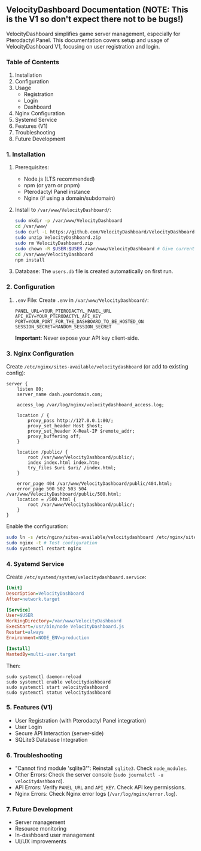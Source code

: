 ## VelocityDashboard Documentation (NOTE: This is the V1 so don't expect there not to be bugs!)

VelocityDashboard simplifies game server management, especially for Pterodactyl Panel. This documentation covers setup and usage of VelocityDashboard V1, focusing on user registration and login.

### Table of Contents

1.  Installation
2.  Configuration
3.  Usage
    *   Registration
    *   Login
    *   Dashboard
4.  Nginx Configuration
5.  Systemd Service
6.  Features (V1)
7.  Troubleshooting
8.  Future Development

### 1. Installation

1.  Prerequisites:
    *   Node.js (LTS recommended)
    *   npm (or yarn or pnpm)
    *   Pterodactyl Panel instance
    *   Nginx (if using a domain/subdomain)

2.  Install to `/var/www/VelocityDashboard/`:

    ```bash
    sudo mkdir -p /var/www/VelocityDashboard
    cd /var/www/
    sudo curl -L https://github.com/VelocityDashboard/VelocityDashboard/archive/refs/tags/VelocityDashboard_V_1.1.0.zip -o VelocityDashboard.zip # Replace with your ZIP URL
    sudo unzip VelocityDashboard.zip
    sudo rm VelocityDashboard.zip
    sudo chown -R $USER:$USER /var/www/VelocityDashboard # Give current user ownership
    cd /var/www/VelocityDashboard
    npm install
    ```

3.  Database: The `users.db` file is created automatically on first run.

### 2. Configuration

1.  `.env` File: Create `.env` in `/var/www/VelocityDashboard/`:

    ```
    PANEL_URL=YOUR_PTERODACTYL_PANEL_URL
    API_KEY=YOUR_PTERODACTYL_API_KEY
    PORT=YOUR_PORT_FOR_THE_DASHBOARD_TO_BE_HOSTED_ON
    SESSION_SECRET=RANDOM_SESSION_SECRET
    ```

    **Important:** Never expose your API key client-side.

### 3. Nginx Configuration

Create `/etc/nginx/sites-available/velocitydashboard` (or add to existing config):

```nginx
server {
    listen 80;
    server_name dash.yourdomain.com;

    access_log /var/log/nginx/velocitydashboard_access.log;

    location / {
        proxy_pass http://127.0.0.1:80/;
        proxy_set_header Host $host;
        proxy_set_header X-Real-IP $remote_addr;
        proxy_buffering off;
    }

    location /public/ {
        root /var/www/VelocityDashboard/public/;
        index index.html index.htm;
        try_files $uri $uri/ /index.html;
    }

    error_page 404 /var/www/VelocityDashboard/public/404.html;
    error_page 500 502 503 504 /var/www/VelocityDashboard/public/500.html;
    location = /500.html {
        root /var/www/VelocityDashboard/public/;
    }
}
```

Enable the configuration:

```bash
sudo ln -s /etc/nginx/sites-available/velocitydashboard /etc/nginx/sites-enabled/
sudo nginx -t # Test configuration
sudo systemctl restart nginx
```

### 4. Systemd Service

Create `/etc/systemd/system/velocitydashboard.service`:

```ini
[Unit]
Description=VelocityDashboard
After=network.target

[Service]
User=$USER
WorkingDirectory=/var/www/VelocityDashboard
ExecStart=/usr/bin/node VelocityDashboard.js
Restart=always
Environment=NODE_ENV=production

[Install]
WantedBy=multi-user.target
```

Then:

```
sudo systemctl daemon-reload
sudo systemctl enable velocitydashboard
sudo systemctl start velocitydashboard
sudo systemctl status velocitydashboard
```

### 5. Features (V1)

*   User Registration (with Pterodactyl Panel integration)
*   User Login
*   Secure API Interaction (server-side)
*   SQLite3 Database Integration

### 6. Troubleshooting

*   "Cannot find module 'sqlite3'": Reinstall `sqlite3`. Check `node_modules`.
*   Other Errors: Check the server console (`sudo journalctl -u velocitydashboard`).
*   API Errors: Verify `PANEL_URL` and `API_KEY`. Check API key permissions.
*   Nginx Errors: Check Nginx error logs (`/var/log/nginx/error.log`).

### 7. Future Development

*   Server management
*   Resource monitoring
*   In-dashboard user management
*   UI/UX improvements

